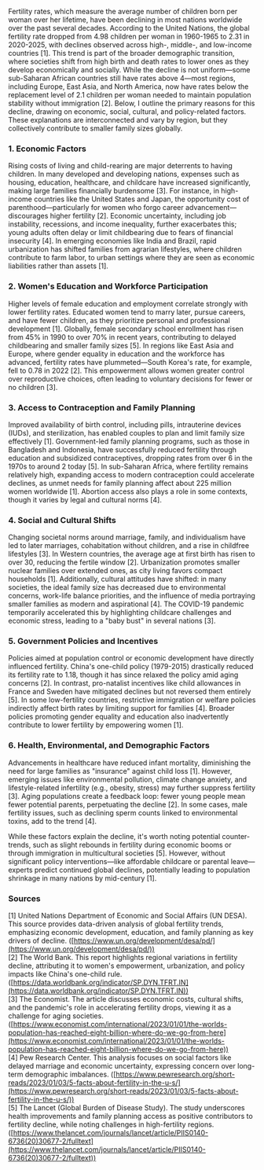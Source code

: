 Fertility rates, which measure the average number of children born per woman over her lifetime, have been declining in most nations worldwide over the past several decades. According to the United Nations, the global fertility rate dropped from 4.98 children per woman in 1960-1965 to 2.31 in 2020-2025, with declines observed across high-, middle-, and low-income countries [1]. This trend is part of the broader demographic transition, where societies shift from high birth and death rates to lower ones as they develop economically and socially. While the decline is not uniform—some sub-Saharan African countries still have rates above 4—most regions, including Europe, East Asia, and North America, now have rates below the replacement level of 2.1 children per woman needed to maintain population stability without immigration [2]. Below, I outline the primary reasons for this decline, drawing on economic, social, cultural, and policy-related factors. These explanations are interconnected and vary by region, but they collectively contribute to smaller family sizes globally.

### 1. Economic Factors
Rising costs of living and child-rearing are major deterrents to having children. In many developed and developing nations, expenses such as housing, education, healthcare, and childcare have increased significantly, making large families financially burdensome [3]. For instance, in high-income countries like the United States and Japan, the opportunity cost of parenthood—particularly for women who forgo career advancement—discourages higher fertility [2]. Economic uncertainty, including job instability, recessions, and income inequality, further exacerbates this; young adults often delay or limit childbearing due to fears of financial insecurity [4]. In emerging economies like India and Brazil, rapid urbanization has shifted families from agrarian lifestyles, where children contribute to farm labor, to urban settings where they are seen as economic liabilities rather than assets [1].

### 2. Women's Education and Workforce Participation
Higher levels of female education and employment correlate strongly with lower fertility rates. Educated women tend to marry later, pursue careers, and have fewer children, as they prioritize personal and professional development [1]. Globally, female secondary school enrollment has risen from 45% in 1990 to over 70% in recent years, contributing to delayed childbearing and smaller family sizes [5]. In regions like East Asia and Europe, where gender equality in education and the workforce has advanced, fertility rates have plummeted—South Korea's rate, for example, fell to 0.78 in 2022 [2]. This empowerment allows women greater control over reproductive choices, often leading to voluntary decisions for fewer or no children [3].

### 3. Access to Contraception and Family Planning
Improved availability of birth control, including pills, intrauterine devices (IUDs), and sterilization, has enabled couples to plan and limit family size effectively [1]. Government-led family planning programs, such as those in Bangladesh and Indonesia, have successfully reduced fertility through education and subsidized contraceptives, dropping rates from over 6 in the 1970s to around 2 today [5]. In sub-Saharan Africa, where fertility remains relatively high, expanding access to modern contraception could accelerate declines, as unmet needs for family planning affect about 225 million women worldwide [1]. Abortion access also plays a role in some contexts, though it varies by legal and cultural norms [4].

### 4. Social and Cultural Shifts
Changing societal norms around marriage, family, and individualism have led to later marriages, cohabitation without children, and a rise in childfree lifestyles [3]. In Western countries, the average age at first birth has risen to over 30, reducing the fertile window [2]. Urbanization promotes smaller nuclear families over extended ones, as city living favors compact households [1]. Additionally, cultural attitudes have shifted: in many societies, the ideal family size has decreased due to environmental concerns, work-life balance priorities, and the influence of media portraying smaller families as modern and aspirational [4]. The COVID-19 pandemic temporarily accelerated this by highlighting childcare challenges and economic stress, leading to a "baby bust" in several nations [3].

### 5. Government Policies and Incentives
Policies aimed at population control or economic development have directly influenced fertility. China's one-child policy (1979-2015) drastically reduced its fertility rate to 1.18, though it has since relaxed the policy amid aging concerns [2]. In contrast, pro-natalist incentives like child allowances in France and Sweden have mitigated declines but not reversed them entirely [5]. In some low-fertility countries, restrictive immigration or welfare policies indirectly affect birth rates by limiting support for families [4]. Broader policies promoting gender equality and education also inadvertently contribute to lower fertility by empowering women [1].

### 6. Health, Environmental, and Demographic Factors
Advancements in healthcare have reduced infant mortality, diminishing the need for large families as "insurance" against child loss [1]. However, emerging issues like environmental pollution, climate change anxiety, and lifestyle-related infertility (e.g., obesity, stress) may further suppress fertility [3]. Aging populations create a feedback loop: fewer young people mean fewer potential parents, perpetuating the decline [2]. In some cases, male fertility issues, such as declining sperm counts linked to environmental toxins, add to the trend [4].

While these factors explain the decline, it's worth noting potential counter-trends, such as slight rebounds in fertility during economic booms or through immigration in multicultural societies [5]. However, without significant policy interventions—like affordable childcare or parental leave—experts predict continued global declines, potentially leading to population shrinkage in many nations by mid-century [1].

### Sources
[1] United Nations Department of Economic and Social Affairs (UN DESA). This source provides data-driven analysis of global fertility trends, emphasizing economic development, education, and family planning as key drivers of decline. ([https://www.un.org/development/desa/pd/](https://www.un.org/development/desa/pd/))  
[2] The World Bank. This report highlights regional variations in fertility decline, attributing it to women's empowerment, urbanization, and policy impacts like China's one-child rule. ([https://data.worldbank.org/indicator/SP.DYN.TFRT.IN](https://data.worldbank.org/indicator/SP.DYN.TFRT.IN))  
[3] The Economist. The article discusses economic costs, cultural shifts, and the pandemic's role in accelerating fertility drops, viewing it as a challenge for aging societies. ([https://www.economist.com/international/2023/01/01/the-worlds-population-has-reached-eight-billion-where-do-we-go-from-here](https://www.economist.com/international/2023/01/01/the-worlds-population-has-reached-eight-billion-where-do-we-go-from-here))  
[4] Pew Research Center. This analysis focuses on social factors like delayed marriage and economic uncertainty, expressing concern over long-term demographic imbalances. ([https://www.pewresearch.org/short-reads/2023/01/03/5-facts-about-fertility-in-the-u-s/](https://www.pewresearch.org/short-reads/2023/01/03/5-facts-about-fertility-in-the-u-s/))  
[5] The Lancet (Global Burden of Disease Study). The study underscores health improvements and family planning access as positive contributors to fertility decline, while noting challenges in high-fertility regions. ([https://www.thelancet.com/journals/lancet/article/PIIS0140-6736(20)30677-2/fulltext](https://www.thelancet.com/journals/lancet/article/PIIS0140-6736(20)30677-2/fulltext))